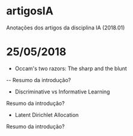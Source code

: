 # artigosIA
Anotações dos artigos da disciplina IA (2018.01)

# 25/05/2018
- Occam's two razors: The sharp and the blunt

-- Resumo da introdução?

- Discriminative vs Informative Learning

Resumo da introdução?

- Latent Dirichlet Allocation

Resumo da introdução?
